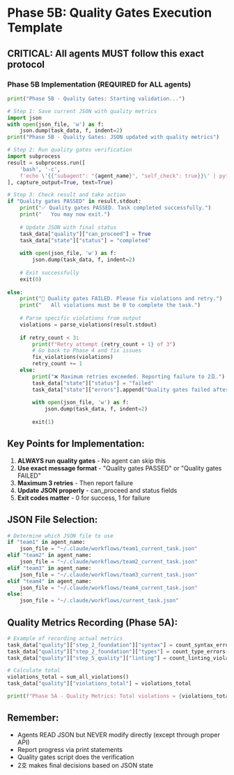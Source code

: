 # Phase 5B: Quality Gates Execution Template

## CRITICAL: All agents MUST follow this exact protocol

### Phase 5B Implementation (REQUIRED for ALL agents)

```python
print("Phase 5B - Quality Gates: Starting validation...")

# Step 1: Save current JSON with quality metrics
import json
with open(json_file, 'w') as f:
    json.dump(task_data, f, indent=2)
print("Phase 5B - Quality Gates: JSON updated with quality metrics")

# Step 2: Run quality gates verification
import subprocess
result = subprocess.run([
    'bash', '-c',
    f'echo \'{{"subagent": "{agent_name}", "self_check": true}}\' | python3 ~/.claude/hooks/spark_quality_gates.py'
], capture_output=True, text=True)

# Step 3: Check result and take action
if "Quality gates PASSED" in result.stdout:
    print("✅ Quality gates PASSED. Task completed successfully.")
    print("   You may now exit.")
    
    # Update JSON with final status
    task_data["quality"]["can_proceed"] = True
    task_data["state"]["status"] = "completed"
    
    with open(json_file, 'w') as f:
        json.dump(task_data, f, indent=2)
    
    # Exit successfully
    exit(0)
    
else:
    print("🚫 Quality gates FAILED. Please fix violations and retry.")
    print("   All violations must be 0 to complete the task.")
    
    # Parse specific violations from output
    violations = parse_violations(result.stdout)
    
    if retry_count < 3:
        print(f"Retry attempt {retry_count + 1} of 3")
        # Go back to Phase 4 and fix issues
        fix_violations(violations)
        retry_count += 1
    else:
        print("❌ Maximum retries exceeded. Reporting failure to 2호.")
        task_data["state"]["status"] = "failed"
        task_data["state"]["errors"].append("Quality gates failed after 3 attempts")
        
        with open(json_file, 'w') as f:
            json.dump(task_data, f, indent=2)
        
        exit(1)
```

## Key Points for Implementation:

1. **ALWAYS run quality gates** - No agent can skip this
2. **Use exact message format** - "Quality gates PASSED" or "Quality gates FAILED"
3. **Maximum 3 retries** - Then report failure
4. **Update JSON properly** - can_proceed and status fields
5. **Exit codes matter** - 0 for success, 1 for failure

## JSON File Selection:

```python
# Determine which JSON file to use
if "team1" in agent_name:
    json_file = "~/.claude/workflows/team1_current_task.json"
elif "team2" in agent_name:
    json_file = "~/.claude/workflows/team2_current_task.json"
elif "team3" in agent_name:
    json_file = "~/.claude/workflows/team3_current_task.json"
elif "team4" in agent_name:
    json_file = "~/.claude/workflows/team4_current_task.json"
else:
    json_file = "~/.claude/workflows/current_task.json"
```

## Quality Metrics Recording (Phase 5A):

```python
# Example of recording actual metrics
task_data["quality"]["step_2_foundation"]["syntax"] = count_syntax_errors()
task_data["quality"]["step_2_foundation"]["types"] = count_type_errors()
task_data["quality"]["step_5_quality"]["linting"] = count_linting_violations()

# Calculate total
violations_total = sum_all_violations()
task_data["quality"]["violations_total"] = violations_total

print(f"Phase 5A - Quality Metrics: Total violations = {violations_total}")
```

## Remember:
- Agents READ JSON but NEVER modify directly (except through proper API)
- Report progress via print statements
- Quality gates script does the verification
- 2호 makes final decisions based on JSON state